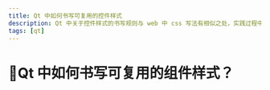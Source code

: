 ```yaml
---
title: Qt 中如何书写可复用的控件样式
description: Qt 中关于控件样式的书写规则与 web 中 css 写法有相似之处，实践过程中发现一些技巧可以从 css 类比过来。
tags: [qt]
---
```


# :see_no_evil:Qt 中如何书写可复用的组件样式？
